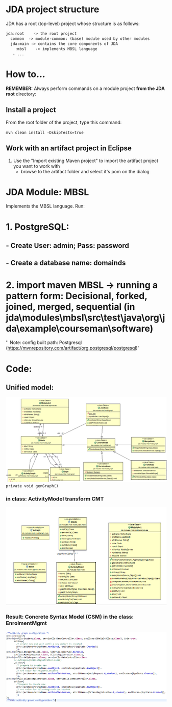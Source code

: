 # JDA project structure
   
JDA has a root (top-level) project whose structure is as follows:

```
jda:root	-> the root project
  common  -> module-common: (base) module used by other modules
  jda:main -> contains the core components of JDA
  	:mbsl    -> implements MBSL language
   - ...
```

# How to...

**REMEMBER:** Always perform commands on a module project **from the JDA root** directory:

## Install a project

From the root folder of the project, type this command:

`mvn clean install -DskipTests=true`

## Work with an artifact project in Eclipse

1. Use the "Import existing Maven project" to import the artifact project you want to work with
   - browse to the artifact folder and select it's pom on the dialog


# JDA Module: MBSL
Implements the MBSL language.
Run:
# 1. PostgreSQL:
## - Create User: admin; Pass: password
## - Create a database name: domainds
# 2. import maven MBSL -> running a pattern form: Decisional, forked, joined, merged, sequential (in jda\modules\mbsl\src\test\java\org\jda\example\courseman\software)
'' Note:
config built path: Postgresql (https://mvnrepository.com/artifact/org.postgresql/postgresql)'
# Code:
## Unified model:
![Conceptual Model: CM](docs/images/agl_cm.PNG)
``private void genGraph()`` 
### in class: ActivityModel transform CMT
![ Abstract Syntax Model: ASM](docs/images/agl_cmt.PNG)
### Result: Concrete Syntax Model (CSM) in the class: EnrolmentMgmt
![Concrete Syntax Model: CSM](docs/images/agl_csm.PNG)

